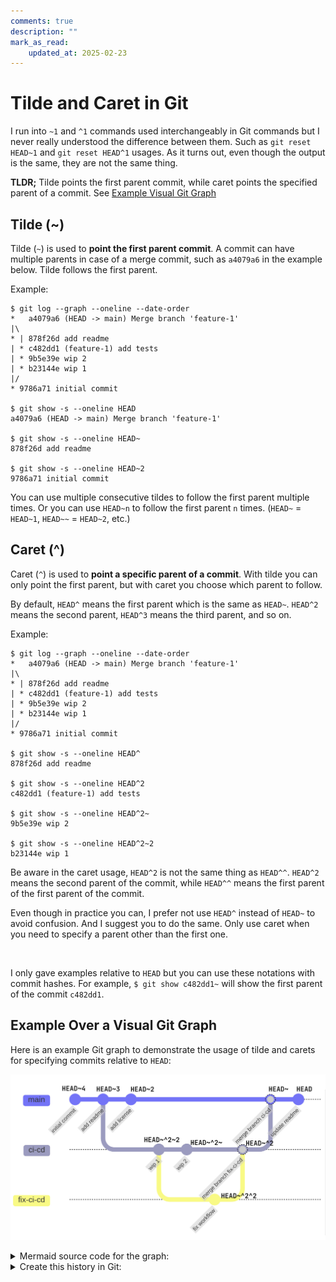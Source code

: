 ```yaml
---
comments: true
description: ""
mark_as_read:
    updated_at: 2025-02-23
---
```


# Tilde and Caret in Git

I run into `~1` and `^1` commands used interchangeably in Git commands but I never really understood
the difference between them. Such as `git reset HEAD~1` and `git reset HEAD^1` usages. As it turns
out, even though the output is the same, they are not the same thing. 

**TLDR;** Tilde points the first parent commit, while caret points the specified parent of a commit.
See [Example Visual Git Graph](#example-over-a-visual-git-graph)

## Tilde (~)

Tilde (`~`) is used to **point the first parent commit**. A commit can have multiple parents in
case of a merge commit, such as `a4079a6` in the example below. Tilde follows the first parent.

Example:

```console
$ git log --graph --oneline --date-order
*   a4079a6 (HEAD -> main) Merge branch 'feature-1'
|\
* | 878f26d add readme
| * c482dd1 (feature-1) add tests
| * 9b5e39e wip 2
| * b23144e wip 1
|/
* 9786a71 initial commit

$ git show -s --oneline HEAD
a4079a6 (HEAD -> main) Merge branch 'feature-1'

$ git show -s --oneline HEAD~
878f26d add readme

$ git show -s --oneline HEAD~2
9786a71 initial commit
```

You can use multiple consecutive tildes to follow the first parent multiple times. Or you can use
`HEAD~n` to follow the first parent `n` times. (`HEAD~` = `HEAD~1`, `HEAD~~` = `HEAD~2`, etc.)

## Caret (^)

Caret (`^`) is used to **point a specific parent of a commit**. With tilde you can
only point the first parent, but with caret you choose which parent to follow.

By default, `HEAD^` means the first parent which is the same as `HEAD~`. `HEAD^2` means the second
parent, `HEAD^3` means the third parent, and so on.

Example:

```console
$ git log --graph --oneline --date-order
*   a4079a6 (HEAD -> main) Merge branch 'feature-1'
|\
* | 878f26d add readme
| * c482dd1 (feature-1) add tests
| * 9b5e39e wip 2
| * b23144e wip 1
|/
* 9786a71 initial commit

$ git show -s --oneline HEAD^
878f26d add readme

$ git show -s --oneline HEAD^2
c482dd1 (feature-1) add tests

$ git show -s --oneline HEAD^2~
9b5e39e wip 2

$ git show -s --oneline HEAD^2~2
b23144e wip 1
```

Be aware in the caret usage, `HEAD^2` is not the same thing as `HEAD^^`. `HEAD^2` means the second
parent of the commit, while `HEAD^^` means the first parent of the first parent of the commit.

Even though in practice you can, I prefer not use `HEAD^` instead of `HEAD~` to avoid confusion. And
I suggest you to do the same. Only use caret when you need to specify a parent other than the first
one.

<br>

I only gave examples relative to `HEAD` but you can use these notations with commit hashes. For
example, `$ git show c482dd1~` will show the first parent of the commit `c482dd1`.

## Example Over a Visual Git Graph

Here is an example Git graph to demonstrate the usage of tilde and carets for specifying commits relative to `HEAD`:

![example git graph](./git-graph.jpg)

<details>
<summary>Mermaid source code for the graph:</summary>

```text
gitGraph
    commit id: "initial commit"
    commit id: "add readme"
    branch ci-cd
    checkout main
    commit id: "add license"
    checkout ci-cd
    commit id: "wip 1"
    branch fix-ci-cd
    checkout ci-cd
    commit id: "wip 2"
    checkout fix-ci-cd
    commit id: "fix workflow"
    checkout ci-cd
    merge fix-ci-cd id: "merge branch fix-ci-cd"
    checkout main
    merge ci-cd id: "merge branch ci-cd"
    commit id: "update readme"
```

</details>


<details>
<summary>Create this history in Git:</summary>

```console
$ git init

$ git commit --allow-empty -m "initial commit"
[main (root-commit) 06cd678] initial commit

$ git commit --allow-empty -m "add readme"
[main 4a84c04] add readme

$ git checkout -b ci-cd
Switched to a new branch 'ci-cd'

$ git checkout main
Switched to branch 'main'

$ git commit --allow-empty -m "add license"
[main 60f2398] add license

$ git checkout ci-cd
Switched to branch 'ci-cd'

$ git commit --allow-empty -m "wip 1"
[ci-cd 3986280] wip 1

$ git checkout -b fix-ci-cd
Switched to a new branch 'fix-ci-cd'

$ git checkout ci-cd
Switched to branch 'ci-cd'

$ git commit --allow-empty -m "wip 2"
[ci-cd 705e155] wip 2

$ git checkout fix-ci-cd
Switched to branch 'fix-ci-cd'

$ git commit --allow-empty -m "fix-workflow"
[fix-ci-cd 89403bd] fix-workflow

$ git checkout ci-cd
Switched to branch 'ci-cd'

$ git merge fix-ci-cd
Merge made by the 'ort' strategy.

$ git checkout main
Switched to branch 'main'

$ git merge ci-cd
Merge made by the 'ort' strategy.

$ git commit --allow-empty -m "update readme"
[main ba3ce9c] update readme

$ git log --graph --oneline --date-order
* ba3ce9c (HEAD -> main) update readme
*   699b2d3 merge branch 'ci-cd'
|\
| *   1d86cc1 (ci-cd) merge branch 'fix-ci-cd'
| |\
| | * 89403bd (fix-ci-cd) fix-workflow
| * | 705e155 wip 2
| |/
| * 3986280 wip 1
* | 60f2398 add license
|/
* 4a84c04 add readme
* 06cd678 initial commit
```

You can check out the commits using `$ git show -s -oneline HEAD~` like in the examples above.

</details>
